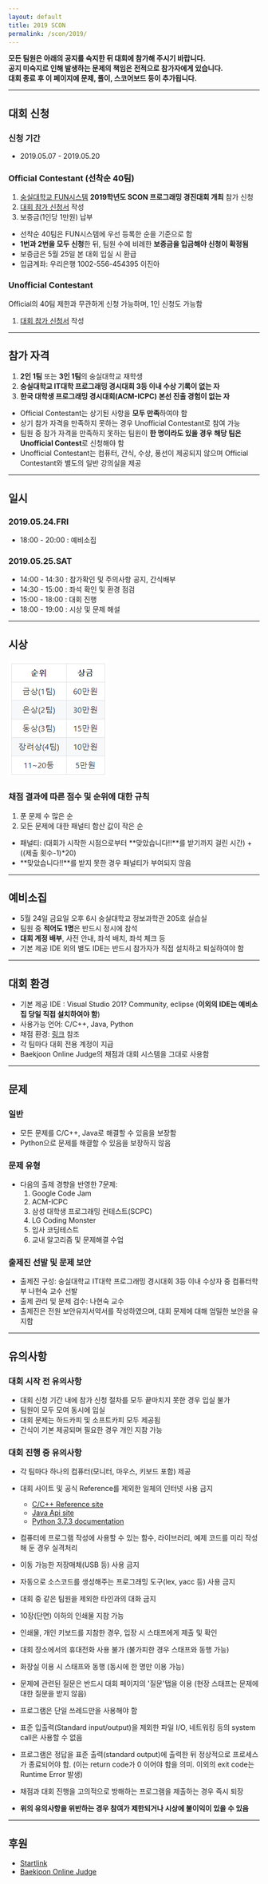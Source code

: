 ```yaml
---
layout: default
title: 2019 SCON
permalink: /scon/2019/
---
```


**모든 팀원은 아래의 공지를 숙지한 뒤 대회에 참가해 주시기 바랍니다.**  
**공지 미숙지로 인해 발생하는 문제의 책임은 전적으로 참가자에게 있습니다.**  
**대회 종료 후 이 페이지에 문제, 풀이, 스코어보드 등이 추가됩니다.**  

---  

## 대회 신청

### 신청 기간

* 2019.05.07 - 2019.05.20

### Official Contestant (선착순 40팀)

1. [숭실대학교 FUN시스템](https://fun.ssu.ac.kr/) **2019학년도 SCON 프로그래밍 경진대회 개최** 참가 신청
2. [대회 참가 신청서](https://forms.gle/qDpC3TqrGAcsH2Tt6) 작성
3. 보증금(1인당 1만원) 납부

* 선착순 40팀은 FUN시스템에 우선 등록한 순을 기준으로 함
* **1번과 2번을 모두 신청**한 뒤, 팀원 수에 비례한 **보증금을 입금해야 신청이 확정됨**
* 보증금은 5월 25일 본 대회 입실 시 환급
* 입금계좌: 우리은행 1002-556-454395 이진아  

### Unofficial Contestant

Official의 40팀 제한과 무관하게 신청 가능하며, 1인 신청도 가능함

1. [대회 참가 신청서](https://forms.gle/qDpC3TqrGAcsH2Tt6) 작성  
  
  
---  

## 참가 자격
1. **2인 1팀** 또는 **3인 1팀**의 숭실대학교 재학생
2. **숭실대학교 IT대학 프로그래밍 경시대회 3등 이내 수상 기록이 없는 자**
3. **한국 대학생 프로그래밍 경시대회(ACM-ICPC) 본선 진출 경험이 없는 자**

* Official Contestant는 상기된 사항을 **모두 만족**하여야 함
* 상기 참가 자격을 만족하지 못하는 경우 Unofficial Contestant로 참여 가능  
* 팀원 중 참가 자격을 만족하지 못하는 팀원이 **한 명이라도 있을 경우 해당 팀은 Unofficial Contest**로 신청해야 함
* Unofficial Contestant는 컴퓨터, 간식, 수상, 풍선이 제공되지 않으며 Official Contestant와 별도의 일반 강의실을 제공  
  
  
---  

## 일시

### 2019.05.24.FRI
* 18:00 - 20:00 : 예비소집

### 2019.05.25.SAT
* 14:00 - 14:30 : 참가확인 및 주의사항 공지, 간식배부
* 14:30 - 15:00 : 좌석 확인 및 환경 점검
* 15:00 - 18:00 : 대회 진행
* 18:00 - 19:00 : 시상 및 문제 해설  
  
  
---  

## 시상
![2019scon 시상내역과 상금](./2019scon_money.PNG)

### 채점 결과에 따른 점수 및 순위에 대한 규칙
1. 푼 문제 수 많은 순
2. 모든 문제에 대한 패널티 합산 값이 작은 순

* 패널티: (대회가 시작한 시점으로부터 **맞았습니다!!**를 받기까지 걸린 시간) + ((제출 횟수-1)*20)  
* **맞았습니다!!**를 받지 못한 경우 패널티가 부여되지 않음
  
---  

## 예비소집
* 5월 24일 금요일 오후 6시 숭실대학교 정보과학관 205호 실습실
* 팀원 중 **적어도 1명**은 반드시 정시에 참석
* **대회 계정 배부**, 사전 안내, 좌석 배치, 좌석 체크 등
* 기본 제공 IDE 외의 별도 IDE는 반드시 참가자가 직접 설치하고 퇴실하여야 함  
  
  
---  

## 대회 환경
* 기본 제공 IDE : Visual Studio 201? Community, eclipse (**이외의 IDE는 예비소집 당일 직접 설치하여야 함**)
* 사용가능 언어: C/C++, Java, Python
* 채점 환경: [링크](https://www.acmicpc.net/help/judge) 참조
* 각 팀마다 대회 전용 계정이 지급
* Baekjoon Online Judge의 채점과 대회 시스템을 그대로 사용함  
  
  
---  

## 문제

### 일반
* 모든 문제를 C/C++, Java로 해결할 수 있음을 보장함
* Python으로 문제를 해결할 수 있음을 보장하지 않음

### 문제 유형
* 다음의 출제 경향을 반영한 7문제:
  1. Google Code Jam
  2. ACM-ICPC
  3. 삼성 대학생 프로그래밍 컨테스트(SCPC)
  4. LG Coding Monster
  5. 입사 코딩테스트
  6. 교내 알고리즘 및 문제해결 수업

### 출제진 선발 및 문제 보안
* 출제진 구성: 숭실대학교 IT대학 프로그래밍 경시대회 3등 이내 수상자 중 컴퓨터학부 나현숙 교수 선발  
* 출제 관리 및 문제 검수: 나현숙 교수
* 출제진은 전원 보안유지서약서를 작성하였으며, 대회 문제에 대해 엄밀한 보안을 유지함  
  
  
---  

## 유의사항

### 대회 시작 전 유의사항
* 대회 신청 기간 내에 참가 신청 절차를 모두 끝마치지 못한 경우 입실 불가
* 팀원이 모두 모여 동시에 입실
* 대회 문제는 하드카피 및 소프트카피 모두 제공됨
* 간식이 기본 제공되며 필요한 경우 개인 지참 가능

### 대회 진행 중 유의사항
* 각 팀마다 하나의 컴퓨터(모니터, 마우스, 키보드 포함) 제공
* 대회 사이트 및 공식 Reference를 제외한 일체의 인터넷 사용 금지
  * [C/C++ Reference site](http://en.cppreference.com/w/)
  * [Java Api site](https://docs.oracle.com/javase/7/docs/api/)
  * [Python 3.7.3 documentation](https://docs.python.org/3/)
  
* 컴퓨터에 프로그램 작성에 사용할 수 있는 함수, 라이브러리, 예제 코드를 미리 작성해 둔 경우 실격처리
* 이동 가능한 저장매체(USB 등) 사용 금지
* 자동으로 소스코드를 생성해주는 프로그래밍 도구(lex, yacc 등) 사용 금지
* 대회 중 같은 팀원을 제외한 타인과의 대화 금지
* 10장(단면) 이하의 인쇄물 지참 가능
* 인쇄물, 개인 키보드를 지참한 경우, 입장 시 스태프에게 제출 및 확인
* 대회 장소에서의 휴대전화 사용 불가 (불가피한 경우 스태프와 동행 가능)
* 화장실 이용 시 스태프와 동행 (동시에 한 명만 이용 가능)
* 문제에 관련된 질문은 반드시 대회 페이지의 '질문'탭을 이용 (현장 스태프는 문제에 대한 질문을 받지 않음)
* 프로그램은 단일 쓰레드만을 사용해야 함
* 표준 입출력(Standard input/output)을 제외한 파일 I/O, 네트워킹 등의 system call은 사용할 수 없음
* 프로그램은 정답을 표준 출력(standard output)에 출력한 뒤 정상적으로 프로세스가 종료되어야 함. (이는 return code가 0 이어야 함을 의미. 이외의 exit code는 Runtime Error 발생)
* 채점과 대회 진행을 고의적으로 방해하는 프로그램을 제출하는 경우 즉시 퇴장
* **위의 유의사항을 위반하는 경우 참여가 제한되거나 시상에 불이익이 있을 수 있음**  
  
  
---  

## 후원
* [Startlink](https://startlink.io)
* [Baekjoon Online Judge](https://acmicpc.net)
